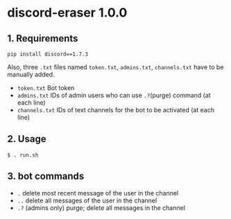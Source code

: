 # discord-eraser 1.0.0

## 1. Requirements
```
pip install discord==1.7.3
```

Also, three `.txt` files named `token.txt`, `admins.txt`, `channels.txt` have to be manually added.
* `token.txt` Bot token
* `admins.txt` IDs of admin users who can use `.?`(purge) command (at each line)
* `channels.txt` IDs of text channels for the bot to be activated (at each line)

## 2. Usage
```
$ . run.sh
```

## 3. bot commands
* `.` delete most recent message of the user in the channel
* `..` delete all messages of the user in the channel
* `.?` (admins only) purge; delete all messages in the channel
